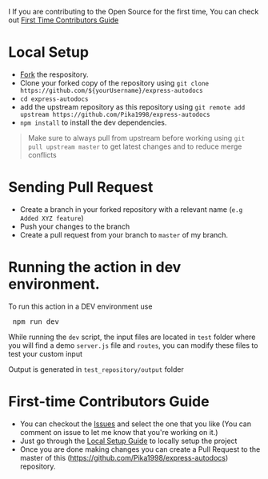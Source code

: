 I
If you are contributing to the Open Source for the first time, You can check out [First Time Contributors Guide](#first-time-contributors-guide)

# Local Setup

- [Fork](https://github.com/Pika1998/express-autodocs/fork) the respository.
- Clone your forked copy of the repository using `git clone https://github.com/${yourUsername}/express-autodocs`
- `cd express-autodocs`
- add the upstream repository as this repository using `git remote add upstream https://github.com/Pika1998/express-autodocs`
- `npm install` to install the dev dependencies.

> Make sure to always pull from upstream before working using `git pull upstream master` to get latest changes and to reduce merge conflicts

# Sending Pull Request

- Create a branch in your forked repository with a relevant name (`e.g Added XYZ feature`)
- Push your changes to the branch
- Create a pull request from your branch to `master` of my branch.

# Running the action in dev environment.

To run this action in a DEV environment use

<pre> npm run dev </pre>

While running the `dev` script, the input files are located in `test` folder where you will find a demo `server.js` file and `routes`, you can modify these files to test your custom input

Output is generated in `test_repository/output` folder

# First-time Contributors Guide

- You can checkout the [Issues](https://github.com/Pika1998/express-autodocs/issues) and select the one that you like (You can comment on issue to let me know that you're working on it.)
- Just go through the [Local Setup Guide](#local-setup) to locally setup the project
- Once you are done making changes you can create a Pull Request to the master of this (https://github.com/Pika1998/express-autodocs) repository.
